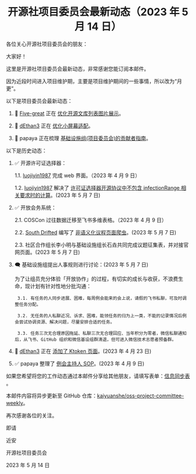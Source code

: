<h1 style="text-align: center;">开源社项目委员会最新动态（2023 年 5 月 14 日）</h1>

各位关心开源社项目委员会的朋友：

大家好！

这里是开源社项目委员会最新动态，非常感谢您能订阅本邮件。

因为近段时间进入项目维护期，主要是项目维护期间的一些事情，所以改为“月更”。

以下是项目委员会最新动态：

1. 🚧 [Five-great](https://github.com/Five-great) 正在 [优化开源文库列表图片展示](https://github.com/kaiyuanshe/kaiyuanshe.github.io/issues/93)。

2. 🚧 [dEthan3](https://github.com/d-ethan3) 正在 [优化小屏幕适配](https://github.com/kaiyuanshe/OpenHackathon-Web/issues/154)。

3. 🚧 papaya 正在梳理 [基础设施组(项目委员会)的贡献者指南](https://kaiyuanshe.feishu.cn/wiki/wikcnsd4rY9983ZftRSGLEnDWCg)。

以下是历史动态：

1. ✅ 开源许可证选择器：

    1.1. [luojiyin1987](https://github.com/luojiyin1987) 完成 web 界面。（2023 年 4 月 9 日）
    
    1.2. [luojiyin1987](https://github.com/luojiyin1987) 解决了 [许可证选择器开源协议中不包含 infectionRange 相关要求时的计算](https://github.com/kaiyuanshe/Open-Source-License-filter/pull/10)。(2023 年 5 月 7 日)

2. ✅ 开放会务系统：

    2.1. COSCon 过往数据迁移至飞书多维表格。（2023 年 4 月 9 日）
    
    2.2. [South Drifted](https://github.com/TechQuery) 编写了 [非语义化议程页面爬虫](https://github.com/FreeCodeCamp-Chengdu/IT-events/pull/3)。(2023 年 5 月 7 日)

    2.3. 社区合作组长李小明与基础设施组长石垚共同完成议题征集表，并对接官网页面。(2023 年 5 月 7 日)

3. 🗨️ 基础设施组提出人事规则进行讨论：(2023 年 5 月 7 日)

    为了让组员充分体验「开放协作」的过程，有切实的成长与收获，不浪费生命，现计划有针对性地分批沟通：

        3.1. 有任务的人同步进展、困难，每周例会能来的会上说，请假的飞书私聊，可及时调整任务分配。

        3.2. 无任务的人私聊近况、诉求、困难，能领任务的归为上一类，不能的记录情况后例会尝试协调资源、解决问题，尽量安排合适的任务。

        3.3. 任务三次无合理原因拖延、私聊三次无合理回应、当年积分为零者，微信私聊通知后，从飞书、GitHub 组织和微信基设组群清退，但可进入微信技术志愿者预备群。

4. 🚧 [dEthan3](https://github.com/d-ethan3) 正在 [添加了 Ktoken 页面](https://github.com/kaiyuanshe/kaiyuanshe.github.io/pull/105)。(2023 年 4 月 23 日)

5. ✅ papaya 整理了 [例会主持人 SOP](https://kaiyuanshe.feishu.cn/wiki/wikcnluJkOubFcuLYkEX3Ur2DXc)。(2023 年 4 月 9 日)

如果您希望将您的工作动态通过本邮件分享给其他朋友，请填写表单：[信息同步表](https://kaiyuanshe.feishu.cn/share/base/form/shrcnTCIWmjjQor3UQ4r8XIpKPc) 。

本邮件内容将异步更新至 GitHub 仓库：[kaiyuanshe/oss-project-committee-weekly](https://github.com/kaiyuanshe/oss-project-committee-weekly)。

再次感谢各位的关注。

即请

<span style="text-align: left;">近安</span>

<span style="text-align: right;">开源社项目委员会</span>

<span style="text-align: right;">2023 年 5 月 14 日</span>

